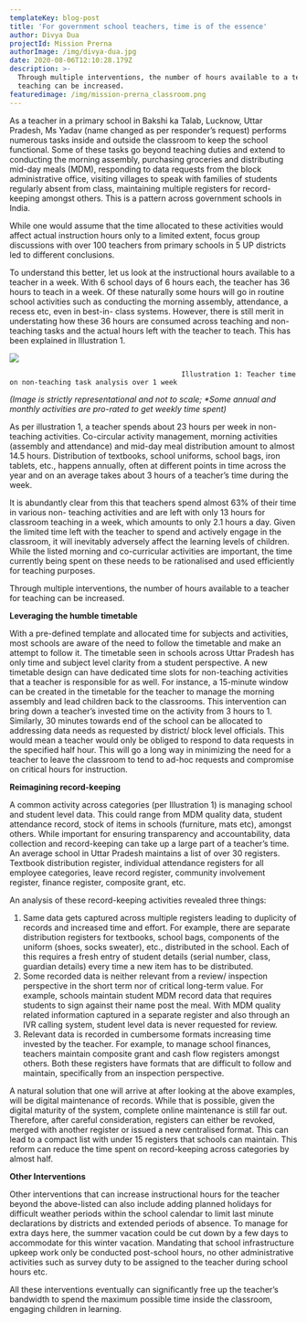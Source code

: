 ```yaml
---
templateKey: blog-post
title: 'For government school teachers, time is of the essence'
author: Divya Dua
projectId: Mission Prerna
authorImage: /img/divya-dua.jpg
date: 2020-08-06T12:10:28.179Z
description: >-
  Through multiple interventions, the number of hours available to a teacher for
  teaching can be increased. 
featuredimage: /img/mission-prerna_classroom.png
---
```

As a teacher in a primary school in Bakshi ka Talab, Lucknow, Uttar Pradesh, Ms Yadav (name changed as per responder’s request) performs numerous tasks inside and outside the classroom to keep the school functional. Some of these tasks go beyond teaching duties and extend to conducting the morning assembly, purchasing groceries and distributing mid-day meals (MDM), responding to data requests from the block administrative office, visiting villages to speak with families of students regularly absent from class, maintaining multiple registers for record-keeping amongst others. This is a pattern across government schools in India. 

While one would assume that the time allocated to these activities would affect actual instruction hours only to a limited extent, focus group discussions with over 100 teachers from primary schools in 5 UP districts led to different conclusions. 

To understand this better, let us look at the instructional hours available to a teacher in a week. With 6 school days of 6 hours each, the teacher has 36 hours to teach in a week. Of these naturally some hours will go in routine school activities such as conducting the morning assembly, attendance, a recess etc, even in best-in- class systems. However, there is still merit in understating how these 36 hours are consumed across teaching and non-teaching tasks and the actual hours left with the teacher to teach. This has been explained in Illustration 1.

![](/img/up.png)

```
                                          Illustration 1: Teacher time on non-teaching task analysis over 1 week
```

_(Image is strictly representational and not to scale; *Some annual and monthly activities are pro-rated to get weekly time spent)_ 

As per illustration 1, a teacher spends about 23 hours per week in non-teaching activities. Co-circular activity management, morning activities (assembly and attendance) and mid-day meal distribution amount to almost 14.5 hours. Distribution of textbooks, school uniforms, school bags, iron tablets, etc., happens annually, often at different points in time across the year and on an average takes about 3 hours of a teacher’s time during the week. 

It is abundantly clear from this that teachers spend almost 63% of their time in various non- teaching activities and are left with only 13 hours for classroom teaching in a week, which amounts to only 2.1 hours a day. Given the limited time left with the teacher to spend and actively engage in the classroom, it will inevitably adversely affect the learning levels of children. While the listed morning and co-curricular activities are important, the time currently being spent on these needs to be rationalised and used efficiently for teaching purposes.

Through multiple interventions, the number of hours available to a teacher for teaching can be increased. 

**Leveraging the humble timetable** 

With a pre-defined template and allocated time for subjects and activities, most schools are aware of the need to follow the timetable and make an attempt to follow it. The timetable seen in schools across Uttar Pradesh has only time and subject level clarity from a student perspective. A new timetable design can have dedicated time slots for non-teaching activities that a teacher is responsible for as well. For instance, a 15-minute window can be created in the timetable for the teacher to manage the morning assembly and lead children back to the classrooms. This intervention can bring down a teacher’s invested time on the activity from 3 hours to 1.  Similarly, 30 minutes towards end of the school can be allocated to addressing data needs as requested by district/ block level officials. This would mean a teacher would only be obliged to respond to data requests in the specified half hour. This will go a long way in minimizing the need for a teacher to leave the classroom to tend to ad-hoc requests and compromise on critical hours for instruction. 

**Reimagining record-keeping** 

A common activity across categories (per Illustration 1) is managing school and student level data. This could range from MDM quality data, student attendance record, stock of items in schools (furniture, mats etc), amongst others. While important for ensuring transparency and accountability, data collection and record-keeping can take up a large part of a teacher’s time. An average school in Uttar Pradesh maintains a list of over 30 registers. Textbook distribution register, individual attendance registers for all employee categories, leave record register, community involvement register, finance register, composite grant, etc.

An analysis of these record-keeping activities revealed three things: 

1. Same data gets captured across multiple registers leading to duplicity of records and increased time and effort. For example, there are separate distribution registers for textbooks, school bags, components of the uniform (shoes, socks sweater), etc., distributed in the school. Each of this requires a fresh entry of student details (serial number, class, guardian details) every time a new item has to be distributed.
2. Some recorded data is neither relevant from a review/ inspection perspective in the short term nor of critical long-term value. For example, schools maintain student MDM record data that requires students to sign against their name post the meal. With MDM quality related information captured in a separate register and also through an IVR calling system, student level data is never requested for review.  
3. Relevant data is recorded in cumbersome formats increasing time invested by the teacher. For example, to manage school finances, teachers maintain composite grant and cash flow registers amongst others. Both these registers have formats that are difficult to follow and maintain, specifically from an inspection perspective. 

A natural solution that one will arrive at after looking at the above examples, will be digital maintenance of records. While that is possible, given the digital maturity of the system, complete online maintenance is still far out. Therefore, after careful consideration, registers can either be revoked, merged with another register or issued a new centralised format. This can lead to a compact list with under 15 registers that schools can maintain. This reform can reduce the time spent on record-keeping across categories by almost half. 

**Other Interventions**

Other interventions that can increase instructional hours for the teacher beyond the above-listed can also include adding planned holidays for difficult weather periods within the school calendar to limit last minute declarations by districts and extended periods of absence. To manage for extra days here, the summer vacation could be cut down by a few days to accommodate for this winter vacation. Mandating that school infrastructure upkeep work only be conducted post-school hours, no other administrative activities such as survey duty to be assigned to the teacher during school hours etc. 

All these interventions eventually can significantly free up the teacher’s bandwidth to spend the maximum possible time inside the classroom, engaging children in learning.
